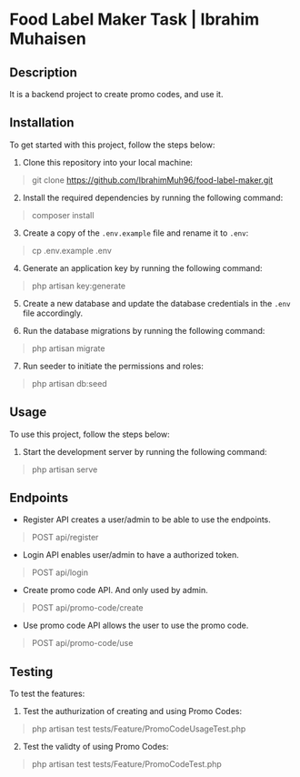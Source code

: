 # Food Label Maker Task | Ibrahim Muhaisen

## Description

It is a backend project to create promo codes, and use it.

## Installation

To get started with this project, follow the steps below:

1. Clone this repository into your local machine:


> git clone https://github.com/IbrahimMuh96/food-label-maker.git  


2. Install the required dependencies by running the following command:


> composer install


3. Create a copy of the `.env.example` file and rename it to `.env`:


> cp .env.example .env


4. Generate an application key by running the following command:


> php artisan key:generate


5. Create a new database and update the database credentials in the `.env` file accordingly.


6. Run the database migrations by running the following command:


> php artisan migrate


7. Run seeder to initiate the permissions and roles:


> php artisan db:seed


## Usage

To use this project, follow the steps below:


1. Start the development server by running the following command:


> php artisan serve


## Endpoints

- Register API creates a user/admin to be able to use the endpoints.

> POST api/register


- Login API enables user/admin to have a authorized token.

> POST api/login


- Create promo code API. And only used by admin.

> POST api/promo-code/create


- Use promo code API allows the user to use the promo code.

> POST api/promo-code/use



## Testing

To test the features:


1. Test the authurization of creating and using Promo Codes:


> php artisan test tests/Feature/PromoCodeUsageTest.php


2. Test the validty of using Promo Codes:


> php artisan test tests/Feature/PromoCodeTest.php

